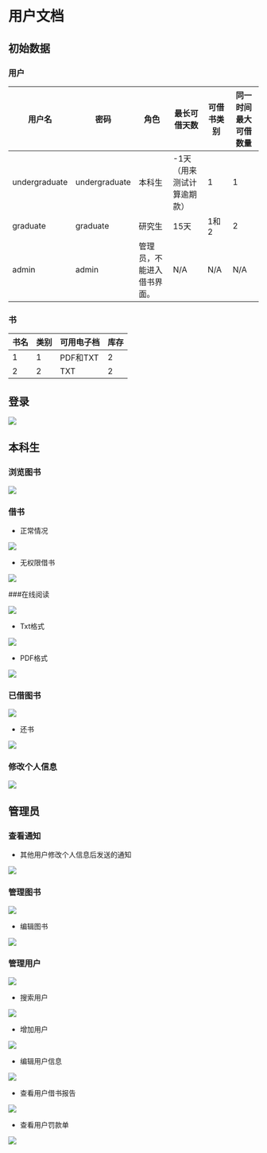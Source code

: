 # 用户文档

## 初始数据

### 用户

| 用户名 | 密码 | 角色 | 最长可借天数 | 可借书类别 | 同一时间最大可借数量 |
| -- | -- | -- | -- | -- | -- |
| undergraduate | undergraduate | 本科生 | -1天（用来测试计算逾期款）| 1  | 1 |
| graduate | graduate | 研究生 | 15天 | 1和2 | 2 | 
| admin | admin | 管理员，不能进入借书界面。 | N/A | N/A | N/A |

### 书

| 书名 | 类别 | 可用电子档 | 库存 |
| -- | -- | -- | -- | 
| 1 | 1 | PDF和TXT | 2 |
| 2 | 2 | TXT | 2 |

## 登录

![](./ui/login.png)

## 本科生

### 浏览图书

![](./ui/browse-books.png)

### 借书

- 正常情况

![](./ui/borrow-success.png)

- 无权限借书

![](./ui/borrow-failure.png)

###在线阅读

![](./ui/reading.png)

- Txt格式

![](./ui/txt.png)

- PDF格式

![](./ui/pdf.png)

### 已借图书

![](./ui/my-books.png)

- 还书

![](./ui/return-book.png)


### 修改个人信息

![](./ui/change-profile.png)

## 管理员

### 查看通知

- 其他用户修改个人信息后发送的通知

![](./ui/notification.png)



### 管理图书

![](./ui/book-management.png)

- 编辑图书

![](./ui/edit-book.png)



### 管理用户

![](./ui/user-management.png)



- 搜索用户

![](./ui/search-user.png)

  

- 增加用户

![](./ui/add-user.png)

  

- 编辑用户信息

![](./ui/edit-user.png)

  

- 查看用户借书报告

![](./ui/borrow-record.png)

  

- 查看用户罚款单

![](./ui/overdue-penalty.png)

